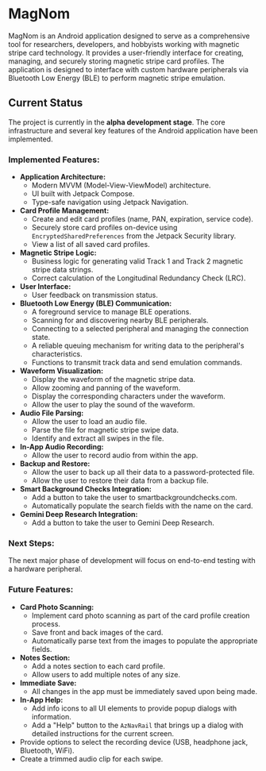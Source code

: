 # MagNom

MagNom is an Android application designed to serve as a comprehensive tool for researchers, developers, and hobbyists working with magnetic stripe card technology. It provides a user-friendly interface for creating, managing, and securely storing magnetic stripe card profiles. The application is designed to interface with custom hardware peripherals via Bluetooth Low Energy (BLE) to perform magnetic stripe emulation.

## Current Status

The project is currently in the **alpha development stage**. The core infrastructure and several key features of the Android application have been implemented.

### Implemented Features:

*   **Application Architecture:**
    *   Modern MVVM (Model-View-ViewModel) architecture.
    *   UI built with Jetpack Compose.
    *   Type-safe navigation using Jetpack Navigation.
*   **Card Profile Management:**
    *   Create and edit card profiles (name, PAN, expiration, service code).
    *   Securely store card profiles on-device using `EncryptedSharedPreferences` from the Jetpack Security library.
    *   View a list of all saved card profiles.
*   **Magnetic Stripe Logic:**
    *   Business logic for generating valid Track 1 and Track 2 magnetic stripe data strings.
    *   Correct calculation of the Longitudinal Redundancy Check (LRC).
*   **User Interface:**
    *   User feedback on transmission status.
*   **Bluetooth Low Energy (BLE) Communication:**
    *   A foreground service to manage BLE operations.
    *   Scanning for and discovering nearby BLE peripherals.
    *   Connecting to a selected peripheral and managing the connection state.
    *   A reliable queuing mechanism for writing data to the peripheral's characteristics.
    *   Functions to transmit track data and send emulation commands.
*   **Waveform Visualization:**
    *   Display the waveform of the magnetic stripe data.
    *   Allow zooming and panning of the waveform.
    *   Display the corresponding characters under the waveform.
    *   Allow the user to play the sound of the waveform.
*   **Audio File Parsing:**
    *   Allow the user to load an audio file.
    *   Parse the file for magnetic stripe swipe data.
    *   Identify and extract all swipes in the file.
*   **In-App Audio Recording:**
    *   Allow the user to record audio from within the app.
*   **Backup and Restore:**
    *   Allow the user to back up all their data to a password-protected file.
    *   Allow the user to restore their data from a backup file.
*   **Smart Background Checks Integration:**
    *   Add a button to take the user to smartbackgroundchecks.com.
    *   Automatically populate the search fields with the name on the card.
*   **Gemini Deep Research Integration:**
    *   Add a button to take the user to Gemini Deep Research.

### Next Steps:

The next major phase of development will focus on end-to-end testing with a hardware peripheral.

### Future Features:

*   **Card Photo Scanning:**
    *   Implement card photo scanning as part of the card profile creation process.
    *   Save front and back images of the card.
    *   Automatically parse text from the images to populate the appropriate fields.
*   **Notes Section:**
    *   Add a notes section to each card profile.
    *   Allow users to add multiple notes of any size.
*   **Immediate Save:**
    *   All changes in the app must be immediately saved upon being made.
*   **In-App Help:**
    *   Add info icons to all UI elements to provide popup dialogs with information.
    *   Add a "Help" button to the `AzNavRail` that brings up a dialog with detailed instructions for the current screen.
*   Provide options to select the recording device (USB, headphone jack, Bluetooth, WiFi).
*   Create a trimmed audio clip for each swipe.
